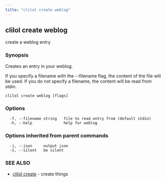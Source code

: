 ```yaml
---
title: "clilol create weblog"
---
```

## clilol create weblog

create a weblog entry

### Synopsis

Creates an entry in your weblog.

If you specify a filename with the --filename flag, the content of the file
will be used. If you do not specify a filename, the content will be read
from stdin.

```
clilol create weblog [flags]
```

### Options

```
  -f, --filename string   file to read entry from (default stdin)
  -h, --help              help for weblog
```

### Options inherited from parent commands

```
  -j, --json     output json
  -s, --silent   be silent
```

### SEE ALSO

* [clilol create](clilol_create.md)	 - create things


